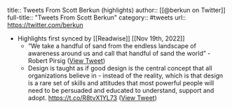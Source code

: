 title:: Tweets From Scott Berkun (highlights)
author:: [[@berkun on Twitter]]
full-title:: "Tweets From Scott Berkun"
category:: #tweets
url:: https://twitter.com/berkun

- Highlights first synced by [[Readwise]] [[Nov 19th, 2022]]
	- “We take a handful of sand from the endless landscape of awareness around us and call that handful of sand the world” - Robert Pirsig ([View Tweet](https://twitter.com/berkun/status/1406939910276149249))
	- Design is taught as if good design is the central concept that all organizations believe in - instead of the reality, which is that design is a rare set of skills and attitudes that most powerful people will need to be persuaded and educated to understand, support and adopt. https://t.co/R8tvX1YL73 ([View Tweet](https://twitter.com/berkun/status/1431634106824081408))